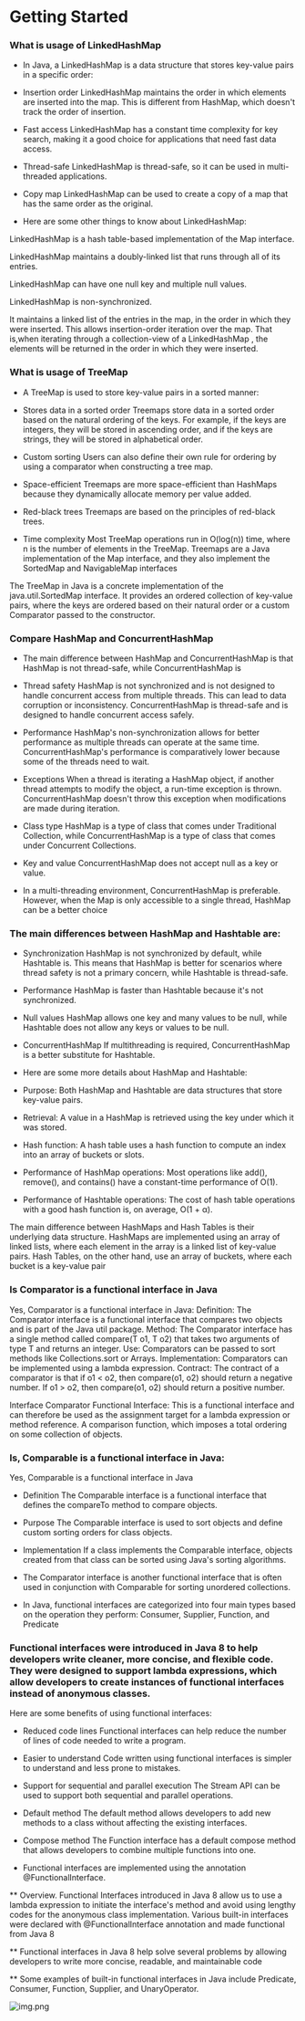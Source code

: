 # Getting Started


### What is usage of LinkedHashMap

* In Java, a LinkedHashMap is a data structure that stores key-value pairs in a specific order:

* Insertion    order LinkedHashMap maintains the order in which elements are inserted into the map. This is different from HashMap, which doesn't track the order of insertion.

* Fast access  LinkedHashMap has a constant time complexity for key search, making it a good choice for applications that need fast data access.

* Thread-safe  LinkedHashMap is thread-safe, so it can be used in multi-threaded applications.

* Copy map     LinkedHashMap can be used to create a copy of a map that has the same order as the original.

* Here are some other things to know about LinkedHashMap:


LinkedHashMap is a hash table-based implementation of the Map interface.

LinkedHashMap maintains a doubly-linked list that runs through all of its entries.

LinkedHashMap can have one null key and multiple null values.

LinkedHashMap is non-synchronized. 


It maintains a linked list of the entries in the map, in the order in which they were inserted. This allows insertion-order iteration over the map. That is,when iterating through a collection-view of a LinkedHashMap , the elements will be returned in the order in which they were inserted.


### What is usage of TreeMap

* A TreeMap is used to store key-value pairs in a sorted manner:

* Stores data in a sorted order   Treemaps store data in a sorted order based on the natural ordering of the keys. For example, if the keys are integers, they will be stored in ascending order, and if the keys are strings, they will be stored in alphabetical order.

* Custom sorting   Users can also define their own rule for ordering by using a comparator when constructing a tree map.

* Space-efficient  Treemaps are more space-efficient than HashMaps because they dynamically allocate memory per value added.

* Red-black trees  Treemaps are based on the principles of red-black trees.


* Time complexity  Most TreeMap operations run in O(log(n)) time, where n is the number of elements in the TreeMap.
Treemaps are a Java implementation of the Map interface, and they also implement the SortedMap and NavigableMap interfaces



The TreeMap in Java is a concrete implementation of the java.util.SortedMap interface. It provides an ordered collection of key-value pairs, where the keys are ordered based on their natural order or a custom Comparator passed to the constructor.




### Compare HashMap and ConcurrentHashMap

* The main difference between HashMap and ConcurrentHashMap is that HashMap is not thread-safe, while ConcurrentHashMap is 


* Thread safety   HashMap is not synchronized and is not designed to handle concurrent access from multiple threads. This can lead to data corruption or inconsistency. ConcurrentHashMap is thread-safe and is designed to handle concurrent access safely.

* Performance    HashMap's non-synchronization allows for better performance as multiple threads can operate at the same time. ConcurrentHashMap's performance is comparatively lower because some of the threads need to wait.

* Exceptions    When a thread is iterating a HashMap object, if another thread attempts to modify the object, a run-time exception is thrown. ConcurrentHashMap doesn't throw this exception when modifications are made during iteration.


* Class type    HashMap is a type of class that comes under Traditional Collection, while ConcurrentHashMap is a type of class that comes under Concurrent Collections.

* Key and value  ConcurrentHashMap does not accept null as a key or value.

* In a multi-threading environment, ConcurrentHashMap is preferable. However, when the Map is only accessible to a single thread, HashMap can be a better choice



### The main differences between HashMap and Hashtable are:

* Synchronization  HashMap is not synchronized by default, while Hashtable is. This means that HashMap is better for scenarios where thread safety is not a primary concern, while Hashtable is thread-safe.


* Performance  HashMap is faster than Hashtable because it's not synchronized.


* Null values  HashMap allows one key and many values to be null, while Hashtable does not allow any keys or values to be null.


* ConcurrentHashMap  If multithreading is required, ConcurrentHashMap is a better substitute for Hashtable.


* Here are some more details about HashMap and Hashtable:

* Purpose: Both HashMap and Hashtable are data structures that store key-value pairs.

* Retrieval: A value in a HashMap is retrieved using the key under which it was stored.

* Hash function: A hash table uses a hash function to compute an index into an array of buckets or slots.

* Performance of HashMap operations: Most operations like add(), remove(), and contains() have a constant-time performance of O(1).

* Performance of Hashtable operations: The cost of hash table operations with a good hash function is, on average, O(1 + α). 


The main difference between HashMaps and Hash Tables is their underlying data structure. HashMaps are implemented using an array of linked lists, where each element in the array is a linked list of key-value pairs. Hash Tables, on the other hand, use an array of buckets, where each bucket is a key-value pair


### Is Comparator is a functional interface in Java

Yes, Comparator is a functional interface in Java:
Definition: The Comparator interface is a functional interface that compares two objects and is part of the Java util package.
Method: The Comparator interface has a single method called compare(T o1, T o2) that takes two arguments of type T and returns an integer.
Use: Comparators can be passed to sort methods like Collections.sort or Arrays.
Implementation: Comparators can be implemented using a lambda expression.
Contract: The contract of a comparator is that if o1 < o2, then compare(o1, o2) should return a negative number. If o1 > o2, then compare(o1, o2) should return a positive number. 

Interface Comparator<T> Functional Interface: This is a functional interface and can therefore be used as the assignment target for a lambda expression or method reference. A comparison function, which imposes a total ordering on some collection of objects.

### Is, Comparable is a functional interface in Java:

Yes, Comparable is a functional interface in Java

* Definition  The Comparable interface is a functional interface that defines the compareTo method to compare objects.

* Purpose The Comparable interface is used to sort objects and define custom sorting orders for class objects.

* Implementation  If a class implements the Comparable interface, objects created from that class can be sorted using Java's sorting algorithms.

* The Comparator interface is another functional interface that is often used in conjunction with Comparable for sorting unordered collections.

* In Java, functional interfaces are categorized into four main types based on the operation they perform: Consumer, Supplier, Function, and Predicate


### Functional interfaces were introduced in Java 8 to help developers write cleaner, more concise, and flexible code. They were designed to support lambda expressions, which allow developers to create instances of functional interfaces instead of anonymous classes.


Here are some benefits of using functional interfaces:


* Reduced code lines   Functional interfaces can help reduce the number of lines of code needed to write a program.

* Easier to understand  Code written using functional interfaces is simpler to understand and less prone to mistakes.

* Support for sequential and parallel execution  The Stream API can be used to support both sequential and parallel operations.

* Default method The default method allows developers to add new methods to a class without affecting the existing interfaces.

* Compose method  The Function interface has a default compose method that allows developers to combine multiple functions into one.

* Functional interfaces are implemented using the annotation @FunctionalInterface. 


** Overview. Functional Interfaces introduced in Java 8 allow us to use a lambda expression to initiate the interface's method and avoid using lengthy codes for the anonymous class implementation. Various built-in interfaces were declared with @FunctionalInterface annotation and made functional from Java 8

** Functional interfaces in Java 8 help solve several problems by allowing developers to write more concise, readable, and maintainable code

** Some examples of built-in functional interfaces in Java include Predicate, Consumer, Function, Supplier, and UnaryOperator.



![img.png](img.png)

